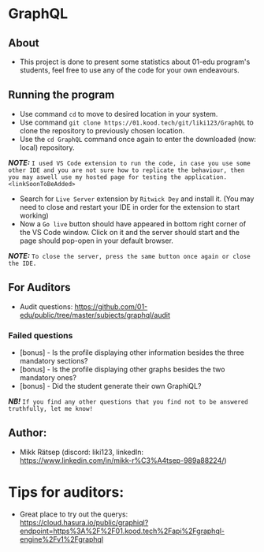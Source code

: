 # GraphQL
## About
* This project is done to present some statistics about 01-edu program's students, feel free to use any of the code for your own endeavours.

## Running the program
* Use command `cd` to move to desired location in your system.
* Use command `git clone https://01.kood.tech/git/liki123/GraphQL` to clone the repository to previously chosen location.
* Use the `cd GraphQL` command once again to enter the downloaded (now: local) repository. <br>

**_NOTE:_** `I used VS Code extension to run the code, in case you use some other IDE and you are not sure how to replicate the behaviour, then you may aswell use my hosted page for testing the application.` `<linkSoonToBeAdded>`

* Search for `Live Server` extension by `Ritwick Dey` and install it. (You may need to close and restart your IDE in order for the extension to start working)
* Now a `Go live` button should have appeared in bottom right corner of the VS Code window. Click on it and the server should start and the page should pop-open in your default browser.<br>

**_NOTE:_** `To close the server, press the same button once again or close the IDE.`

## For Auditors
* Audit questions: https://github.com/01-edu/public/tree/master/subjects/graphql/audit

### Failed questions
* [bonus] - Is the profile displaying other information besides the three mandatory sections? 
* [bonus] - Is the profile displaying other graphs besides the two mandatory ones?
* [bonus] - Did the student generate their own GraphiQL? <br>

**_NB!_** `If you find any other questions that you find not to be answered truthfully, let me know!`

## Author:
* Mikk Rätsep (discord: liki123, linkedIn: https://www.linkedin.com/in/mikk-r%C3%A4tsep-989a88224/)

# Tips for auditors:
* Great place to try out the querys: https://cloud.hasura.io/public/graphiql?endpoint=https%3A%2F%2F01.kood.tech%2Fapi%2Fgraphql-engine%2Fv1%2Fgraphql